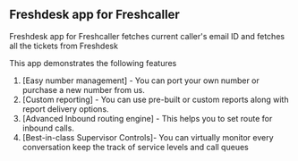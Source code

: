 ## Freshdesk app for Freshcaller

Freshdesk app for Freshcaller fetches current caller's email ID and fetches all the tickets from Freshdesk 

This app demonstrates the following features

1. [Easy number management] - You can port your own number or purchase a new number from us.
2. [Custom reporting] - You can use pre-built or custom reports along with report delivery options.
3. [Advanced Inbound routing engine] - This helps you to set route for inbound calls.
4. [Best-in-class Supervisor Controls]- You can virtually monitor every conversation keep the track of service levels and call queues
